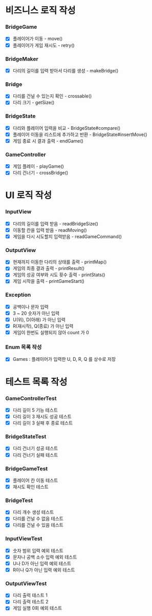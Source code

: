 # 비즈니스 로직 작성

### BridgeGame

- [x] 플레이어가 이동 - move()
- [x] 플레이어가 게임 재시도 - retry()

### BridgeMaker

- [x] 다리의 길이를 입력 받아서 다리를 생성 - makeBridge()

### Bridge

- [x] 다리를 건널 수 있는지 확인 - crossable()
- [x] 다리 크기 - getSize()

### BridgeState

- [x] 다리와 플레이어 입력을 비교 - BridgeState#compare()
- [x] 플레이어 이동을 리스트에 추가하고 반환 - BridgeState#insertMove()
- [x] 게임 종료 시 결과 출력 - endGame()

### GameController

- [x] 게임 플레이 - playGame()
- [X] 다리 건너기 - crossBridge()

# UI 로직 작성

### InputView

- [x] 다리의 길이를 입력 받음 - readBridgeSize()
- [x] 이동할 칸을 입력 받음 - readMoving()
- [x] 게임을 다시 시도할지 입력받음 - readGameCommand()

### OutputView

- [x] 현재까지 이동한 다리의 상태를 출력 - printMap()
- [x] 게임의 최종 결과 출력 - printResult()
- [x] 게임의 성공 여부와 시도 횟수 출력 - printStats()
- [x] 게임 시작을 출력 - printGameStart()

### Exception

- [x] 공백이나 문자 입력
- [x] 3 ~ 20 숫자가 아닌 입력
- [x] U(위), D(아래) 가 아닌 입력
- [x] R(재시작), Q(종료) 가 아닌 입력
- [x] 게임이 한번도 실행되지 않아 count 가 0

### Enum 목록 작성

- [X] Games : 플레이어가 입력한 U, D, R, Q 를 상수로 저장

# 테스트 목록 작성

### GameControllerTest

- [x] 다리 길이 5 기능 테스트
- [x] 다리 길이 3 재시도 성공 테스트
- [x] 다리 길이 3 실패 후 종료 테스트

### BridgeStateTest

- [x] 다리 건너기 성공 테스트
- [x] 다리 건너기 실패 테스트

### BridgeGameTest

- [x] 플레이어 칸 이동 테스트
- [x] 재시도 확인 테스트

### BridgeTest

- [x] 다리 개수 생성 테스트
- [x] 다리를 건널 수 없음 테스트
- [x] 다리를 건널 수 있음 테스트

### InputViewTest

- [x] 숫자 범위 입력 예외 테스트
- [x] 문자나 공백 소수 입력 예외 테스트
- [x] U나 D가 아닌 입력 예외 테스트
- [x] R이나 Q가 아닌 입력 예외 테스트

### OutputViewTest

- [x] 다리 출력 테스트 1
- [x] 다리 출력 테스트 2
- [x] 게임 실행 0회 예외 테스트